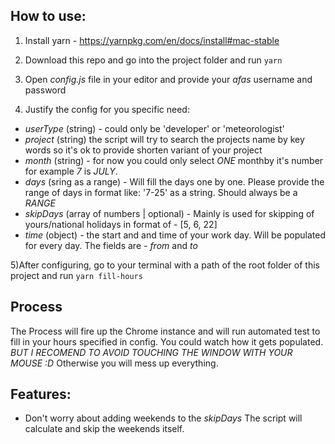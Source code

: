 ## How to use:

1) Install yarn - https://yarnpkg.com/en/docs/install#mac-stable
2) Download this repo and go into the project folder and run ```yarn```
3) Open *config.js* file in your editor and provide your _afas_ username and password

4) Justify the config for you specific need:
- *userType* (string) - could only be 'developer' or 'meteorologist'
- *project* (string) the script will try to search the projects name by key words so it's ok to provide shorten variant of your project
- *month* (string) - for now you could only select *ONE* monthby it's number for example *7* is *JULY*.
- *days* (sring as a range) - Will fill the days one by one. Please provide the range of days in format like: '7-25' as a string. Should always be a *RANGE*
- *skipDays* (array of numbers | optional) - Mainly is used for skipping of yours/national holidays in format of - [5, 6, 22]
- *time* (object) - the start and and time of your work day. Will be populated for every day. The fields are - *from* and *to*

5)After configuring, go to your terminal with a path of the root folder of this project and run ```yarn fill-hours```

## Process
The Process will fire up the Chrome instance and will run automated test to fill in your hours specified in config. 
You could watch how it gets populated. *BUT I RECOMEND TO AVOID TOUCHING THE WINDOW WITH YOUR MOUSE :D* 
Otherwise you will mess up everything.

## Features:
- Don't worry about adding weekends to the *skipDays* The script will calculate and skip the weekends itself.
